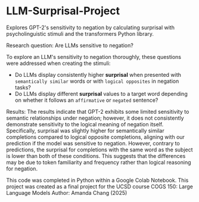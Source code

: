 # LLM-Surprisal-Project
Explores GPT-2's sensitivity to negation by calculating surprisal with psycholinguistic stimuli and the transformers Python library.

Research question: Are LLMs sensitive to negation?

To explore an LLM's sensitivity to negation thoroughly, these questions were addressed when creating the stimuli:

- Do LLMs display consistently higher **surprisal** when presented with `semantically similar` words or with `logical opposites` in negation tasks?
- Do LLMs display different **surprisal** values to a target word depending on whether it follows an `affirmative` or `negated` sentence?


Results: 
The results indicate that GPT-2 exhibits some limited sensitivity to semantic relationships under negation; however, it does not consistently demonstrate sensitivity to the logical meaning of negation itself. Specifically, surprisal was slightly higher for semantically similar completions compared to logical opposite completions, aligning with our prediction if the model was sensitive to negation. However, contrary to predictions, the surprisal for completions with the same word as the subject is lower than both of these conditions. This suggests that the differences may be due to token familiarity and frequency rather than logical reasoning for negation.

This code was completed in Python within a Google Colab Notebook. This project was created as a final project for the UCSD course COGS 150: Large Language Models
Author: Amanda Chang (2025)
